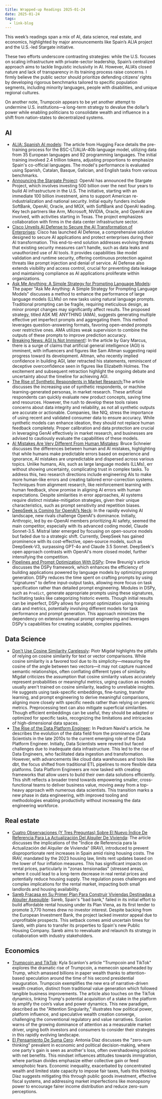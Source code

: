 ```yaml
---
title: Wrapped-up Readings 2025-01-24
date: 2025-01-24
tags:
  - link-blog
---
```


This week’s readings span a mix of AI, data science, real estate, and economics, highlighted by major announcements like Spain’s ALIA project and the U.S.-led Stargate initiative. 

These two efforts underscore contrasting strategies: while the U.S. focuses on scaling infrastructure with private-sector leadership, Spain’s centralized approach aims to tackle linguistic inclusivity in AI. However, ALIA’s closed nature and lack of transparency in its training process raise concerns. I firmly believe the public sector should prioritize defending citizens’ rights by developing rigorous benchmarks tailored to specific population segments, including minority languages, people with disabilities, and unique regional cultures. 

On another note, Trumpcoin appears to be yet another attempt to undermine U.S. institutions—a long-term strategy to devalue the dollar’s power while enabling politicians to consolidate wealth and influence in a shift from nation-states to decentralized systems.

## AI
- [ALIA: Spanish AI models](https://huggingface.co/BSC-LT/ALIA-40b): The article from Hugging Face details the pre-training process for the BSC-LT/ALIA-40b language model, utilizing data from 35 European languages and 92 programming languages. The initial training involved 2.4 trillion tokens, adjusting proportions to emphasize Spain's co-official languages. The model's performance is evaluated using Spanish, Catalan, Basque, Galician, and English tasks from various benchmarks.
- [Announcing the Stargate Project](https://openai.com/index/announcing-the-stargate-project/): OpenAI has announced the Stargate Project, which involves investing 500 billion over the next four years to build AI infrastructure in the U.S. The initiative, starting with an immediate 100 billion investment, aims to support American re-industrialization and national security. Initial equity funders include SoftBank, OpenAI, Oracle, and MGX, with SoftBank and OpenAI leading. Key tech partners like Arm, Microsoft, NVIDIA, Oracle, and OpenAI are involved, with activities starting in Texas. The project emphasizes collaboration with firms in the data center infrastructure sector.
- [Cisco Unveils AI Defense to Secure the AI Transformation of Enterprises](https://newsroom.cisco.com/c/r/newsroom/en/us/a/y2025/m01/cisco-unveils-ai-defense-to-secure-the-ai-transformation-of-enterprises.html?utm_source=www.therundown.ai&utm_medium=newsletter&utm_campaign=ai-pioneer-launches-new-agi-lab&_bhlid=3a266764898ad8b1a9a8ffb3b357f3409cd647ca): Cisco has launched AI Defense, a comprehensive solution designed to secure AI applications and protect enterprises during their AI transformation. This end-to-end solution addresses evolving threats that existing security measures can't handle, such as data leaks and unauthorized use of AI tools. It provides capabilities like model validation and runtime security, offering continuous protection against threats like prompt injection and denial of service. AI Defense also extends visibility and access control, crucial for preventing data leakage and maintaining compliance as AI applications proliferate within organizations.
- [Ask Me Anything: A Simple Strategy for Prompting Language Models](https://arxiv.org/abs/2210.02441): The paper "Ask Me Anything: A Simple Strategy for Prompting Language Models" discusses a method to enhance the performance of large language models (LLMs) on new tasks using natural language prompts. Traditional prompting can be fragile, requiring meticulous design, as minor prompt changes may significantly affect results. The proposed strategy, titled ASK ME ANYTHING (AMA), suggests generating multiple effective yet imperfect prompts and aggregating them. This method leverages question-answering formats, favoring open-ended prompts over restrictive ones. AMA utilizes weak supervision to combine the outputs of these prompts to improve prediction accuracy.
- [Breaking News: AGI Is Not Imminent!](https://garymarcus.substack.com/p/breaking-news-agi-is-not-imminent): In the article by Gary Marcus, there is a surge of claims that artificial general intelligence (AGI) is imminent, with influencers and figures like Sam Altman suggesting rapid progress toward its development. Altman, who recently implied confidence in building AGI, later retracted his statements, reminiscent of deceptive overconfidence seen in figures like Elizabeth Holmes. The excitement and subsequent retraction highlight the ongoing debate and uncertainty about the timeline for achieving AGI.
- [The Rise of Synthetic Respondents in Market Research:](https://nielseniq.com/global/en/insights/education/2024/the-rise-of-synthetic-respondents/)The article discusses the increasing use of synthetic respondents, or machine learning-generated personas, in market research. These artificial respondents can quickly evaluate new product concepts, saving time and resources. However, the rush to develop these tools raises concerns about data integrity and reliability, as not all synthetic outputs are accurate or actionable. Companies, like NIQ, stress the importance of using recent and validated consumer data to ensure accuracy. While synthetic models can enhance ideation, they should not replace human feedback completely. Proper calibration and data protection are crucial in leveraging GenAI effectively in market research, and businesses are advised to cautiously evaluate the capabilities of these models.
- [AI Mistakes Are Very Different From Human Mistakes](https://www.schneier.com/blog/archives/2025/01/ai-mistakes-are-very-different-from-human-mistakes.html): Bruce Schneier discusses the differences between human and AI mistakes, highlighting that while humans make predictable errors based on experience and ignorance, AI mistakes are unpredictable and dispersed across various topics. Unlike humans, AIs, such as large language models (LLMs), err without showing uncertainty, complicating trust in complex tasks. To address this, two research directions include engineering AIs to make more human-like errors and creating tailored error-correction systems. Techniques from alignment research, like reinforcement learning with human feedback, show promise in aligning AI errors with human expectations. Despite similarities in error approaches, AI systems require distinct mistake-mitigation strategies, given their unique characteristics, such as prompt sensitivity and repetition biases.
- [DeepSeek is Coming for OpenAI’s Neck](https://transitions.substack.com/p/deepseek-is-coming-for-openais-neck?utm_source=post-email-title&publication_id=40586&post_id=155258400&utm_campaign=email-post-title&isFreemail=true&r=44mvk&triedRedirect=true&utm_medium=email): In the rapidly evolving AI landscape, new rivals challenge OpenAI's dominance. Initially, Anthropic, led by ex-OpenAI members prioritizing AI safety, seemed the main competitor, especially with its advanced coding model, Claude Sonnet-3.5. Mistral later emerged by focusing on open-source models but faded due to a strategic shift. Currently, DeepSeek has gained prominence with its cost-effective, open-source models, such as DeepSeek-V3, surpassing GPT-4o and Claude 3.5 Sonnet. DeepSeek's open approach contrasts with OpenAI's more closed model, further intensifying the competition.
- [Pipelines and Prompt Optimization With DSPy](https://www.dbreunig.com/2024/12/12/pipelines-prompt-optimization-with-dspy.html): Drew Breunig's article discusses the DSPy framework, which enhances the efficiency of building applications powered by language models by optimizing prompt generation. DSPy reduces the time spent on crafting prompts by using "signatures" to define input-output tasks, allowing more focus on task specification rather than detailed prompt engineering. Modules in DSPy, such as `Predict`, generate appropriate prompts using these signatures, facilitating tasks like categorizing historic events. Though initial results can be imperfect, DSPy allows for prompt optimization using training data and metrics, potentially involving different models for task performance and prompt generation. This approach minimizes the dependency on extensive manual prompt engineering and leverages DSPy's capabilities for creating scalable, complex pipelines.

## Data Science

- [Don't Use Cosine Similarity Carelessly](https://p.migdal.pl/blog/2025/01/dont-use-cosine-similarity?utm_campaign=Data_Elixir&utm_source=Data_Elixir_519): Piotr Migdał highlights the pitfalls of relying on cosine similarity for text or vector comparisons. While cosine similarity is a favored tool due to its simplicity—measuring the cosine of the angle between two vectors—it may not capture nuanced semantic relationships, often conflating different types of similarity. Migdał criticizes the assumption that cosine similarity values accurately represent probabilities or meaningful metrics, urging caution as models usually aren't trained on cosine similarity, leading to unreliable insights. He suggests using task-specific embeddings, fine-tuning, transfer learning, and prompt engineering to derive meaningful comparisons, aligning more closely with specific needs rather than relying on generic metrics. Preprocessing text can also mitigate superficial similarities. Though efficient embeddings can be useful, they should be adapted or optimized for specific tasks, recognizing the limitations and intricacies of high-dimensional data spaces.
- [The Rise of the Data Platform Engineer](https://databased.pedramnavid.com/p/the-rise-of-the-data-platform-engineer): In Pedram Navid's article. he describes the evolution of the data field from the prominence of Data Scientists in the late 2010s to the current emerging role of the Data Platform Engineer. Initially, Data Scientists were revered but faced challenges due to inadequate data infrastructure. This led to the rise of Data Engineers, who facilitated data ingestion and transformation. However, with advancements like cloud data warehouses and tools like dbt, the focus shifted from traditional ETL pipelines to more flexible data platforms. Data Platform Engineers are now tasked with creating frameworks that allow users to build their own data solutions efficiently. This shift reflects a broader trend towards empowering smaller, cross-functional teams to deliver business value, moving away from a top-heavy approach with numerous data scientists. This transition marks a new phase in data engineering, with improved tooling and methodologies enabling productivity without increasing the data engineering workforce.

## Real estate

- [Cuatro Observaciones (Y Tres Preguntas) Sobre El Nuevo Índice De Referencia Para La Actualización Del Alquiler De Vivienda](https://nadaesgratis.es/admin/cuatro-observaciones-y-tres-preguntas-sobre-el-nuevo-indice-de-referencia-para-la-actualizacion-del-alquiler-de-vivienda): The article discusses the implications of the "Índice de Referencia para la Actualización del Alquiler de Vivienda" (IRAV), introduced to prevent disproportionate rent increases in Spain amid rising housing costs. The IRAV, mandated by the 2023 housing law, limits rent updates based on the lower of four inflation measures. This has significant impacts on rental prices, particularly in "zonas tensionadas" (stressed areas), where it could lead to a long-term decrease in real rental prices and potentially reduce housing supply. The regulation poses challenges and complex implications for the rental market, impacting both small landlords and housing availability.
- [Sareb Fracasa en Su Primer Plan Para Construir Viviendas Destinadas a Alquiler Asequible](https://www.epe.es/es/activos/20250121/sareb-fracasa-plan-construir-alquiler-asequible-113579092): Sareb, Spain's "bad bank," failed in its initial effort to build affordable rental housing under its Plan Viena, as its first tender to promote 3,770 homes drew no investor interest. Despite backing from the European Investment Bank, the project lacked investor appeal due to unprofitable prospects. This setback comes amid uncertain times for Sareb, with plans to transfer its properties to Spain's new Public Housing Company. Sareb aims to reevaluate and relaunch its strategy in collaboration with industry stakeholders.

## Economics

- [Trumpcoin and TikTok](https://kyla.substack.com/p/trumpcoin-and-tiktok?utm_source=post-email-title&publication_id=91531&post_id=155187443&utm_campaign=email-post-title&isFreemail=true&r=44mvk&triedRedirect=true&utm_medium=email): Kyla Scanlon's article "Trumpcoin and TikTok" explores the dramatic rise of Trumpcoin, a memecoin spearheaded by Trump, which amassed billions in paper wealth thanks to attention-based speculation around the time of his second presidential inauguration. Trumpcoin exemplifies the new era of narrative-driven wealth creation, distinct from traditional value generation which followed tangible business improvements. The article also touches on the TikTok dynamics, linking Trump's potential acquisition of a stake in the platform to amplify the coin’s value and power dynamics. This new paradigm, described as the "Attention Singularity," illustrates how political power, platform influence, and speculative wealth creation converge, challenging the conventional regulatory and value narratives. Scanlon warns of the growing dominance of attention as a measurable market driver, urging both investors and consumers to consider their strategies in this rapidly evolving landscape.
- [El Pensamiento De Suma Cero](https://nadaesgratis.es/antonia-diaz/el-pensamiento-de-suma-cero): Antonia Díaz discusses the "zero-sum thinking" prevalent in economic and political decision-making, where one party's gain is seen as another's loss, often overshadowing policies with net benefits. This mindset influences attitudes towards immigration, where partisan divides emphasize either collective gain or feed xenophobic fears. Economic inequality, exacerbated by concentrated wealth and limited state capacity to impose fair taxes, fuels this thinking. Díaz suggests mitigating this through public goods investment, effective fiscal systems, and addressing market imperfections like monopsony power to encourage fairer income distribution and reduce zero-sum perceptions.

